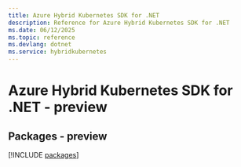 ```yaml
---
title: Azure Hybrid Kubernetes SDK for .NET
description: Reference for Azure Hybrid Kubernetes SDK for .NET
ms.date: 06/12/2025
ms.topic: reference
ms.devlang: dotnet
ms.service: hybridkubernetes
---
```

# Azure Hybrid Kubernetes SDK for .NET - preview
## Packages - preview
[!INCLUDE [packages](hybrid-kubernetes-index.md)]